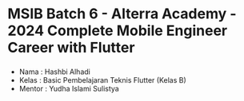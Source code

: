 # MSIB Batch 6 - Alterra Academy - 2024 Complete Mobile Engineer Career with Flutter
###
- Nama      : Hashbi Alhadi
- Kelas     : Basic Pembelajaran Teknis Flutter (Kelas B)
- Mentor    : Yudha Islami Sulistya
